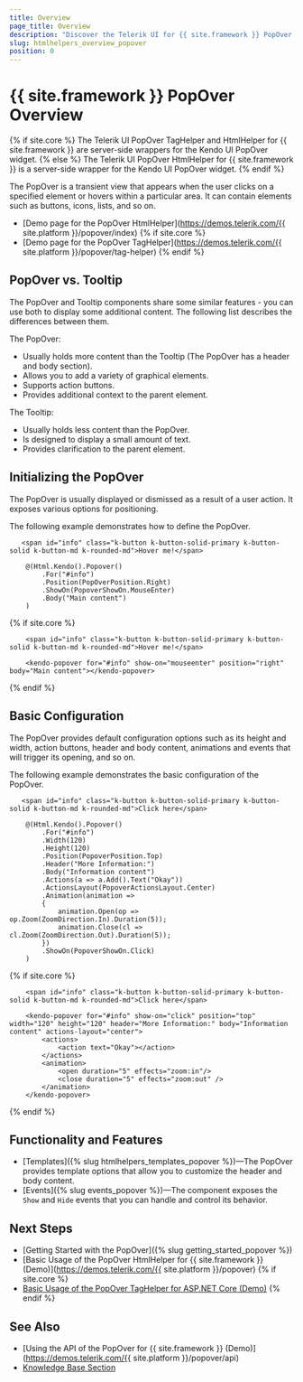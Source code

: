 ```yaml
---
title: Overview
page_title: Overview
description: "Discover the Telerik UI for {{ site.framework }} PopOver component and its features like custom action buttons and built-in customization options."
slug: htmlhelpers_overview_popover
position: 0
---
```


# {{ site.framework }} PopOver Overview

{% if site.core %}
The Telerik UI PopOver TagHelper and HtmlHelper for {{ site.framework }} are server-side wrappers for the Kendo UI PopOver widget.
{% else %}
The Telerik UI PopOver HtmlHelper for {{ site.framework }} is a server-side wrapper for the Kendo UI PopOver widget.
{% endif %}

The PopOver is a transient view that appears when the user clicks on a specified element or hovers within a particular area. It can contain elements such as buttons, icons, lists, and so on. 

* [Demo page for the PopOver HtmlHelper](https://demos.telerik.com/{{ site.platform }}/popover/index)
{% if site.core %}
* [Demo page for the PopOver TagHelper](https://demos.telerik.com/{{ site.platform }}/popover/tag-helper)
{% endif %}

## PopOver vs. Tooltip

The PopOver and Tooltip components share some similar features - you can use both to display some additional content. The following list describes the differences between them.

The PopOver:

* Usually holds more content than the Tooltip (The PopOver has a header and body section).
* Allows you to add a variety of graphical elements.
* Supports action buttons.
* Provides additional context to the parent element.

The Tooltip:

* Usually holds less content than the PopOver.
* Is designed to display a small amount of text.
* Provides clarification to the parent element.

## Initializing the PopOver

The PopOver is usually displayed or dismissed as a result of a user action. It exposes various options for positioning.

The following example demonstrates how to define the PopOver.

```HtmlHelper
   <span id="info" class="k-button k-button-solid-primary k-button-solid k-button-md k-rounded-md">Hover me!</span>

    @(Html.Kendo().Popover()
        .For("#info")
        .Position(PopOverPosition.Right)
        .ShowOn(PopoverShowOn.MouseEnter)
        .Body("Main content")
    )
```
{% if site.core %}
```TagHelper
	<span id="info" class="k-button k-button-solid-primary k-button-solid k-button-md k-rounded-md">Hover me!</span>

	<kendo-popover for="#info" show-on="mouseenter" position="right" body="Main content"></kendo-popover>
```
{% endif %}

## Basic Configuration

The PopOver provides default configuration options such as its height and width, action buttons, header and body content, animations and events that will trigger its opening, and so on.

The following example demonstrates the basic configuration of the PopOver.

```HtmlHelper
   <span id="info" class="k-button k-button-solid-primary k-button-solid k-button-md k-rounded-md">Click here</span>

    @(Html.Kendo().Popover()
        .For("#info")
        .Width(120)
        .Height(120)
        .Position(PopoverPosition.Top)
        .Header("More Information:")
        .Body("Information content")
        .Actions(a => a.Add().Text("Okay"))
        .ActionsLayout(PopoverActionsLayout.Center)
        .Animation(animation =>
        {
            animation.Open(op => op.Zoom(ZoomDirection.In).Duration(5));
            animation.Close(cl => cl.Zoom(ZoomDirection.Out).Duration(5));
        })
        .ShowOn(PopoverShowOn.Click)
    )
```
{% if site.core %}
```TagHelper
	<span id="info" class="k-button k-button-solid-primary k-button-solid k-button-md k-rounded-md">Click here</span>

	<kendo-popover for="#info" show-on="click" position="top" width="120" height="120" header="More Information:" body="Information content" actions-layout="center">
		<actions>
			<action text="Okay"></action>
		</actions>
		<animation>
			<open duration="5" effects="zoom:in"/>
			<close duration="5" effects="zoom:out" />
		</animation>
	</kendo-popover>
```
{% endif %}

## Functionality and Features

* [Templates]({% slug htmlhelpers_templates_popover %})&mdash;The PopOver provides template options that allow you to customize the header and body content.
* [Events]({% slug events_popover %})&mdash;The component exposes the `Show` and `Hide` events that you can handle and control its behavior.

## Next Steps

* [Getting Started with the PopOver]({% slug getting_started_popover %})
* [Basic Usage of the PopOver HtmlHelper for {{ site.framework }} (Demo)](https://demos.telerik.com/{{ site.platform }}/popover)
{% if site.core %}
* [Basic Usage of the PopOver TagHelper for ASP.NET Core (Demo)](https://demos.telerik.com/aspnet-core/popover/tag-helper)
{% endif %}

## See Also

* [Using the API of the PopOver for {{ site.framework }} (Demo)](https://demos.telerik.com/{{ site.platform }}/popover/api)
* [Knowledge Base Section](/knowledge-base)

